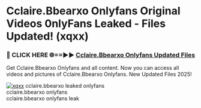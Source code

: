 # Cclaire.Bbearxo Onlyfans Original Videos 0nlyFans Leaked - Files Updated! (xqxx)

<h3>🔴 CLICK HERE 🌐==►► <a href="https://tinyurl.com/brd5kh86" rel="nofollow">Cclaire.Bbearxo Onlyfans Updated Files</a></h3>

Get Cclaire.Bbearxo Onlyfans and all content. Now you can access all videos and pictures of Cclaire.Bbearxo Onlyfans. New Updated Files 2025!

[![xqxx](https://i.imgur.com/K7sEzmb.gif)](https://tinyurl.com/brd5kh86)
cclaire.bbearxo leaked onlyfans<br>
cclaire.bbearxo onlyfans<br>
cclaire.bbearxo onlyfans leak